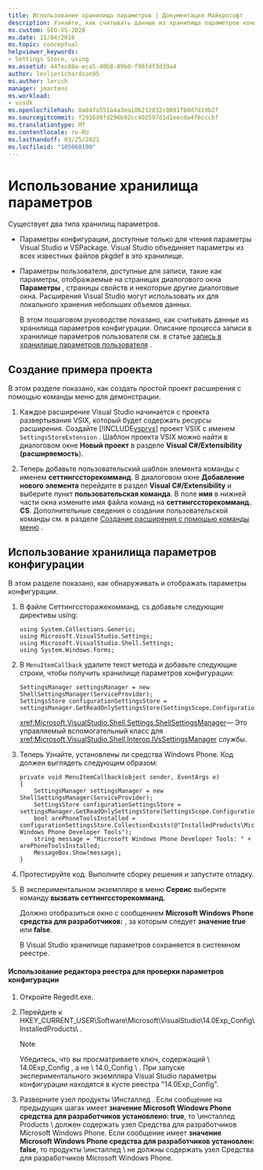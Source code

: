 ```yaml
---
title: Использование хранилища параметров | Документация Майкрософт
description: Узнайте, как считывать данные из хранилища параметров конфигурации, которые доступны только для чтения и являются параметрами пакета VSPackage.
ms.custom: SEO-VS-2020
ms.date: 11/04/2016
ms.topic: conceptual
helpviewer_keywords:
- Settings Store, using
ms.assetid: 447ec08a-eca5-40b8-89b0-f98fdf3d39a4
author: leslierichardson95
ms.author: lerich
manager: jmartens
ms.workload:
- vssdk
ms.openlocfilehash: 0a84fa551a4a3ea10b212832c0891fb0d7d19b2f
ms.sourcegitcommit: f2916d8fd296b92cc402597d1d1eecda4f6cccbf
ms.translationtype: MT
ms.contentlocale: ru-RU
ms.lasthandoff: 03/25/2021
ms.locfileid: "105060190"
---
```

# <a name="using-the-settings-store"></a>Использование хранилища параметров
Существует два типа хранилищ параметров.

- Параметры конфигурации, доступные только для чтения параметры Visual Studio и VSPackage. Visual Studio объединяет параметры из всех известных файлов pkgdef в это хранилище.

- Параметры пользователя, доступные для записи, такие как параметры, отображаемые на страницах диалогового окна **Параметры** , страницы свойств и некоторые другие диалоговые окна. Расширения Visual Studio могут использовать их для локального хранения небольших объемов данных.

  В этом пошаговом руководстве показано, как считывать данные из хранилища параметров конфигурации. Описание процесса записи в хранилище параметров пользователя см. в статье [запись в хранилище параметров пользователя](../extensibility/writing-to-the-user-settings-store.md) .

## <a name="creating-the-example-project"></a>Создание примера проекта
 В этом разделе показано, как создать простой проект расширения с помощью команды меню для демонстрации.

1. Каждое расширение Visual Studio начинается с проекта развертывания VSIX, который будет содержать ресурсы расширения. Создайте [!INCLUDE[vsprvs](../code-quality/includes/vsprvs_md.md)] проект VSIX с именем `SettingsStoreExtension` . Шаблон проекта VSIX можно найти в диалоговом окне **Новый проект** в разделе **Visual C#/Extensibility (расширяемость**).

2. Теперь добавьте пользовательский шаблон элемента команды с именем **сеттингссторекомманд**. В диалоговом окне **Добавление нового элемента** перейдите в раздел **Visual C#/Extensibility** и выберите пункт **пользовательская команда**. В поле **имя** в нижней части окна измените имя файла команд на **сеттингссторекомманд. CS**. Дополнительные сведения о создании пользовательской команды см. в разделе [Создание расширения с помощью команды меню](../extensibility/creating-an-extension-with-a-menu-command.md) .

## <a name="using-the-configuration-settings-store"></a>Использование хранилища параметров конфигурации
 В этом разделе показано, как обнаруживать и отображать параметры конфигурации.

1. В файле Сеттингссторажекомманд. cs добавьте следующие директивы using:

   ```
   using System.Collections.Generic;
   using Microsoft.VisualStudio.Settings;
   using Microsoft.VisualStudio.Shell.Settings;
   using System.Windows.Forms;
   ```

2. В `MenuItemCallback` удалите текст метода и добавьте следующие строки, чтобы получить хранилище параметров конфигурации:

   ```
   SettingsManager settingsManager = new ShellSettingsManager(ServiceProvider);
   SettingsStore configurationSettingsStore = settingsManager.GetReadOnlySettingsStore(SettingsScope.Configuration);
   ```

    <xref:Microsoft.VisualStudio.Shell.Settings.ShellSettingsManager>— Это управляемый вспомогательный класс для <xref:Microsoft.VisualStudio.Shell.Interop.IVsSettingsManager> службы.

3. Теперь Узнайте, установлены ли средства Windows Phone. Код должен выглядеть следующим образом:

   ```
   private void MenuItemCallback(object sender, EventArgs e)
   {
       SettingsManager settingsManager = new ShellSettingsManager(ServiceProvider);
       SettingsStore configurationSettingsStore = settingsManager.GetReadOnlySettingsStore(SettingsScope.Configuration);
       bool arePhoneToolsInstalled = configurationSettingsStore.CollectionExists(@"InstalledProducts\Microsoft Windows Phone Developer Tools");
       string message = "Microsoft Windows Phone Developer Tools: " + arePhoneToolsInstalled;
       MessageBox.Show(message);
   }
   ```

4. Протестируйте код. Выполните сборку решения и запустите отладку.

5. В экспериментальном экземпляре в меню **Сервис** выберите команду **вызвать сеттингссторекомманд**.

    Должно отобразиться окно с сообщением **Microsoft Windows Phone средства для разработчиков:**  , за которым следует **значение true** или **false**.

   В Visual Studio хранилище параметров сохраняется в системном реестре.

#### <a name="to-use-a-registry-editor-to-verify-configuration-settings"></a>Использование редактора реестра для проверки параметров конфигурации

1. Откройте Regedit.exe.

2. Перейдите к HKEY_CURRENT_USER\Software\Microsoft\VisualStudio\14.0Exp_Config\InstalledProducts\\ .

    > [!NOTE]
    > Убедитесь, что вы просматриваете ключ, содержащий \ 14.0Exp_Config \, а не \ 14.0_Config \\ . При запуске экспериментального экземпляра Visual Studio параметры конфигурации находятся в кусте реестра "14.0Exp_Config".

3. Разверните узел продукты \Инсталлед \. Если сообщение на предыдущих шагах имеет **значение Microsoft Windows Phone средства для разработчиков установлено: true**, то \инсталлед Products \ должен содержать узел Средства для разработчиков Microsoft Windows Phone. Если сообщение имеет **значение Microsoft Windows Phone средства для разработчиков установлен: false**, то продукты \инсталлед \ не должны содержать узел Средства для разработчиков Microsoft Windows Phone.
